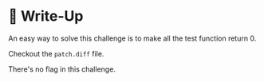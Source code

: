 # 🔑 Write-Up

An easy way to solve this challenge is to make all the test function return 0. 

Checkout the `patch.diff` file.

There's no flag in this challenge.